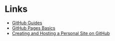 
# Links
* [GitHub Guides](https://guides.github.com)
* [GitHub Pages Basics](https://help.github.com/categories/github-pages-basics)
* [Creating and Hosting a Personal Site on GitHub](http://jmcglone.com/guides/github-pages)
